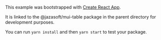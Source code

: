 This example was bootstrapped with [Create React App](https://github.com/facebook/create-react-app).

It is linked to the @jazasoft/mui-table package in the parent directory for development purposes.

You can run `yarn install` and then `yarn start` to test your package.

